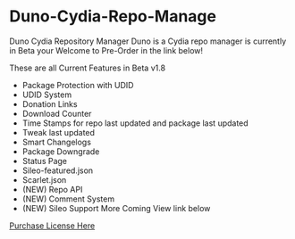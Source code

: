 # Duno-Cydia-Repo-Manage

Duno Cydia Repository Manager
Duno is a Cydia repo manager is currently in Beta your Welcome to Pre-Order in the link below!

These are all Current Features in Beta v1.8
- Package Protection with UDID
- UDID System
- Donation Links
- Download Counter
- Time Stamps for repo last updated and package last updated
- Tweak last updated
- Smart Changelogs
- Package Downgrade
- Status Page
- Sileo-featured.json
- Scarlet.json
- (NEW) Repo API
- (NEW) Comment System
- (NEW) Sileo Support
More Coming View link below 

[Purchase License Here](https://payments.cocotweaks.store/index.php?_url=/order)
